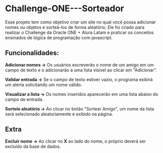 # Challenge-ONE---Sorteador
Esse projeto tem como objetivo criar um site no qual você possa adicionar nomes ou objetos e sorteá-los de forma aleatório.
Ele foi criado para realizar o Challenge da Oracle ONE + Alura Latam e praticar os conceitos ensinados de lógica de programação com javascript.

## Funcionalidades:
**Adicionar nomes ->** Os usuários escreverão o nome de um amigo em um campo de texto e o adicionarão a uma lista visível ao clicar em "Adicionar".

**Validar entrada ->** Se o campo de texto estiver vazio, o programa exibirá um alerta solicitando um nome válido.

**Visualizar a lista ->** Os nomes inseridos aparecerão em uma lista abaixo do campo de entrada.

**Sorteio aleatório ->** Ao clicar no botão "Sortear Amigo", um nome da lista será selecionado aleatoriamente e exibido na página.
## Extra
**Excluir nome ->** Ao clicar no **X** ao lado do nome, o próprio deverá ser excluído da base de dados.
